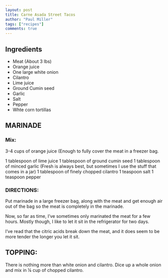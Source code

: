 ```yaml
---
layout: post
title: Carne Asada Street Tacos
author: "Paul Miller"
tags: ["recipes"]
comments: true
---
```


## Ingredients
* Meat (About 3 lbs)
* Orange juice
* One large white onion
* Cilantro
* Lime juice
* Ground Cumin seed
* Garlic
* Salt
* Pepper
* Whte corn tortillas

## MARINADE 
### Mix:
3-4 cups of orange juice (Enough to fully cover the meat in a freezer bag.

1 tablespoon of lime juice
1 tablespoon of ground cumin seed
1 tablespoon of minced garlic (Fresh is always best, but sometimes I use the stuff that comes in a jar)
1 tablespoon of finely chopped cilantro
1 teaspoon salt
1 teaspoon pepper
### DIRECTIONS:
Put marinade in a large freezer bag, along with the meat and get enough air out of the bag so the meat is completely in the marinade.

Now, so far as time, I’ve sometimes only marinated the meat for a few hours. Mostly though, I like to let it sit in the refrigerator for two days.

I’ve read that the citric acids break down the meat, and it does seem to be more tender the longer you let it sit.

## TOPPING:

There is nothing more than white onion and cilantro. Dice up a whole onion and mix in ¼ cup of chopped cilantro.
